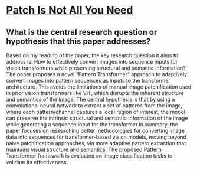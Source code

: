 # [Patch Is Not All You Need](https://arxiv.org/abs/2308.10729)

## What is the central research question or hypothesis that this paper addresses?

Based on my reading of the paper, the key research question it aims to address is: How to effectively convert images into sequence inputs for vision transformers while preserving structural and semantic information?The paper proposes a novel "Pattern Transformer" approach to adaptively convert images into pattern sequences as inputs to the transformer architecture. This avoids the limitations of manual image patchification used in prior vision transformers like ViT, which disrupts the inherent structure and semantics of the image. The central hypothesis is that by using a convolutional neural network to extract a set of patterns from the image, where each pattern/channel captures a local region of interest, the model can preserve the intrinsic structural and semantic information of the image while generating a sequence input for the transformer.In summary, the paper focuses on researching better methodologies for converting image data into sequences for transformer-based vision models, moving beyond naive patchification approaches, via more adaptive pattern extraction that maintains visual structure and semantics. The proposed Pattern Transformer framework is evaluated on image classification tasks to validate its effectiveness.
